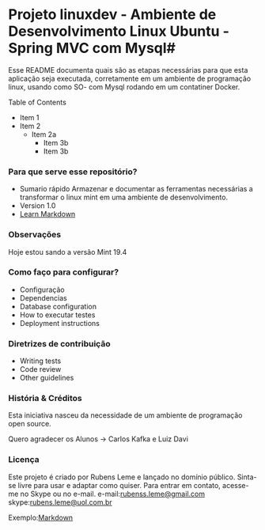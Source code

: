 # Projeto linuxdev - Ambiente de Desenvolvimento Linux Ubuntu - Spring MVC com Mysql#

Esse README documenta quais são as etapas necessárias para que esta aplicação seja executada, corretamente em um ambiente de programação linux, usando como SO-<Linux-Ubuntu> com Mysql rodando em um contatiner Docker.

Table of Contents 
* Item 1
* Item 2
  * Item 2a
    * Item 3b
    * Item 3b


### Para que serve esse repositório? ###

* Sumario rápido
 Armazenar e documentar as ferramentas necessárias a transformar o linux mint em uma ambiente de desenvolvimento.  
* Version
 1.0
* [Learn Markdown](https://bitbucket.org/tutorials/markdowndemo)

### Observações  ###
Hoje estou sando a versão Mint 19.4


### Como faço para configurar? ###
* Configuração
* Dependencias
* Database configuration
* How to executar testes
* Deployment instructions

### Diretrizes de contribuição ###
* Writing tests
* Code review
* Other guidelines

### História & Créditos ###
Esta iniciativa nasceu da necessidade de um ambiente de programação open source.

Quero agradecer os Alunos -> Carlos Kafka e Luiz Davi
### Licença ###
Este projeto é criado por Rubens Leme e lançado no domínio público. Sinta-se livre para usar e adaptar como quiser. Para entrar em contato, acesse-me no Skype ou no e-mail.
 e-mail:rubenss.leme@gmail.com
 skype:rubens.leme@uol.com.br
 
Exemplo:[Markdown](https://guides.github.com/features/mastering-markdown/)
